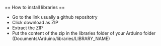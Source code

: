 == How to install libraries ==

* Go to the link usually a github repositotry
* Click download as ZIP
* Extract the ZIP
* Put the content of the zip in the libraries folder of your Arduino folder (Documents/Arduino/libraries/LIBRARY_NAME)
